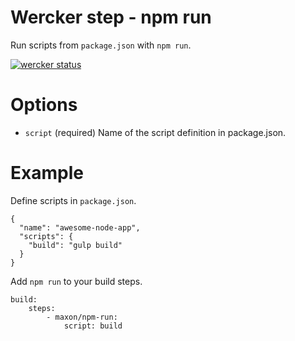 # Wercker step - npm run
Run scripts from `package.json` with `npm run`.

[![wercker status](https://app.wercker.com/status/3a9f128650a4d81ab429bb91188d22f9/m "wercker status")](https://app.wercker.com/project/bykey/3a9f128650a4d81ab429bb91188d22f9)

# Options
* `script` (required) Name of the script definition in package.json.

# Example
Define scripts in `package.json`.
```
{
  "name": "awesome-node-app",
  "scripts": {
    "build": "gulp build"
  }
}
```

Add `npm run` to your build steps.
```
build:
    steps:
        - maxon/npm-run:
            script: build
```
